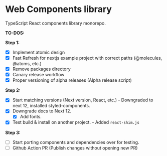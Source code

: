 # Web Components library

TypeScript React components library monorepo.

**TO-DOS:**

**Step 1:**

- [x] Implement atomic design
- [x] Fast Refresh for nextjs example project with correct paths (@molecules, @atoms, etc.)
- [x] Remove packages directory
- [x] Canary release workflow
- [x] Proper versioning of alpha releases (Alpha release script)

**Step 2:**

- [x] Start matching versions (Next version, React, etc.) - Downgraded to next 12, installed styled-components.
- [x] Downgrade docs to Next 12.
  - [x] Add fonts.
- [x] Test build & install on another project. - Added `react-shim.js`

**Step 3:**

- [ ] Start porting components and dependencies over for testing.
- [ ] Github Action PR (Publish changes without opening new PR)
